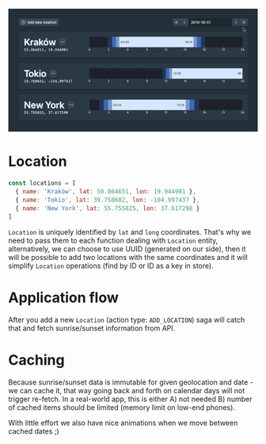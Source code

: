 ![presentation](./daylight.gif)

# Location

```js
const locations = [
  { name: 'Kraków', lat: 50.064651, lon: 19.944981 },
  { name: 'Tokio', lat: 39.758602, lon: -104.997437 },
  { name: 'New York', lat: 55.755825, lon: 37.617298 }
]
```

`Location` is uniquely identified by `lat` and `long` coordinates. That's why we need to pass them to each function dealing with `Location` entity, alternatively, we can choose to use UUID (generated on our side), then it will be possible to add two locations with the same coordinates and it will simplify `Location` operations (find by ID or ID as a key in store).

# Application flow

After you add a new `Location` (action type: `ADD_LOCATION`) saga will catch that and fetch sunrise/sunset information from API.

# Caching

Because sunrise/sunset data is immutable for given geolocation and date - we can cache it, that way going back and forth on calendar days will not trigger re-fetch. In a real-world app, this is either A) not needed B) number of cached items should be limited (memory limit on low-end phones).

With little effort we also have nice animations when we move between cached dates ;)
